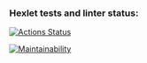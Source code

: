 ### Hexlet tests and linter status:
[![Actions Status](https://github.com/baroquerock/frontend-project-lvl1/workflows/hexlet-check/badge.svg)](https://github.com/baroquerock/frontend-project-lvl1/actions)

[![Maintainability](https://api.codeclimate.com/v1/badges/a99a88d28ad37a79dbf6/maintainability)](https://codeclimate.com/github/codeclimate/codeclimate/maintainability)
